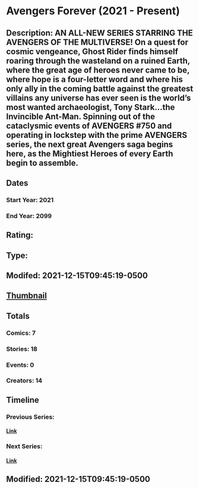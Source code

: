 # Avengers Forever (2021 - Present)
## Description: AN ALL-NEW SERIES STARRING THE AVENGERS OF THE MULTIVERSE! On a quest for cosmic vengeance, Ghost Rider finds himself roaring through the wasteland on a ruined Earth, where the great age of heroes never came to be, where hope is a four-letter word and where his only ally in the coming battle against the greatest villains any universe has ever seen is the world’s most wanted archaeologist, Tony Stark…the Invincible Ant-Man. Spinning out of the cataclysmic events of AVENGERS #750 and operating in lockstep with the prime AVENGERS series, the next great Avengers saga begins here, as the Mightiest Heroes of every Earth begin to assemble. 
## Dates
### Start Year: 2021
### End Year: 2099
## Rating: 
## Type: 
## Modifed: 2021-12-15T09:45:19-0500
## [Thumbnail](http://i.annihil.us/u/prod/marvel/i/mg/3/40/61b9ff7132512.jpg)
## Totals
### Comics: 7
### Stories: 18
### Events: 0
### Creators: 14
## Timeline
### Previous Series: 
#### [Link]()
### Next Series: 
#### [Link]()
## Modified: 2021-12-15T09:45:19-0500
